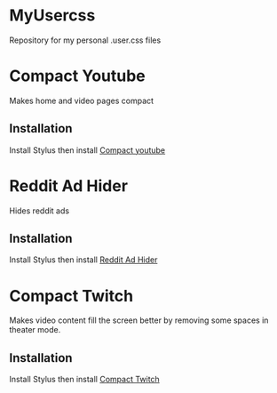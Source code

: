 # MyUsercss
Repository for my personal .user.css files

# Compact Youtube
Makes home and video pages compact

## Installation
Install Stylus then install [Compact youtube](https://aytackydln.github.io/MyUsercss/youtube.user.css)

# Reddit Ad Hider
Hides reddit ads

## Installation
Install Stylus then install [Reddit Ad Hider](https://aytackydln.github.io/MyUsercss/reddit.user.css)

# Compact Twitch
Makes video content fill the screen better by removing some spaces in theater mode.

## Installation
Install Stylus then install [Compact Twitch](https://aytackydln.github.io/MyUsercss/twitch.user.css)
